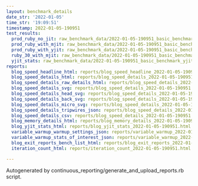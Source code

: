 ```yaml
---
layout: benchmark_details
date_str: '2022-01-05'
time_str: '19:09:51'
timestamp: 2022-01-05-190951
test_results:
  prod_ruby_no_jit: raw_benchmark_data/2022-01-05-190951_basic_benchmark_prod_ruby_no_jit.json
  prod_ruby_with_mjit: raw_benchmark_data/2022-01-05-190951_basic_benchmark_prod_ruby_with_mjit.json
  prod_ruby_with_yjit: raw_benchmark_data/2022-01-05-190951_basic_benchmark_prod_ruby_with_yjit.json
  ruby_30_with_mjit: raw_benchmark_data/2022-01-05-190951_basic_benchmark_ruby_30_with_mjit.json
  yjit_stats: raw_benchmark_data/2022-01-05-190951_basic_benchmark_yjit_stats.json
reports:
  blog_speed_headline_html: reports/blog_speed_headline_2022-01-05-190951.html
  blog_speed_details_html: reports/blog_speed_details_2022-01-05-190951.html
  blog_speed_details_raw_details_html: reports/blog_speed_details_2022-01-05-190951.raw_details.html
  blog_speed_details_svg: reports/blog_speed_details_2022-01-05-190951.svg
  blog_speed_details_head_svg: reports/blog_speed_details_2022-01-05-190951.head.svg
  blog_speed_details_back_svg: reports/blog_speed_details_2022-01-05-190951.back.svg
  blog_speed_details_micro_svg: reports/blog_speed_details_2022-01-05-190951.micro.svg
  blog_speed_details_tripwires_json: reports/blog_speed_details_2022-01-05-190951.tripwires.json
  blog_speed_details_csv: reports/blog_speed_details_2022-01-05-190951.csv
  blog_memory_details_html: reports/blog_memory_details_2022-01-05-190951.html
  blog_yjit_stats_html: reports/blog_yjit_stats_2022-01-05-190951.html
  variable_warmup_warmup_settings_json: reports/variable_warmup_2022-01-05-190951.warmup_settings.json
  variable_warmup_stats_of_interest_json: reports/variable_warmup_2022-01-05-190951.stats_of_interest.json
  blog_exit_reports_bench_list_html: reports/blog_exit_reports_2022-01-05-190951.bench_list.html
  iteration_count_html: reports/iteration_count_2022-01-05-190951.html

---
```

Autogenerated by continuous_reporting/generate_and_upload_reports.rb script.
